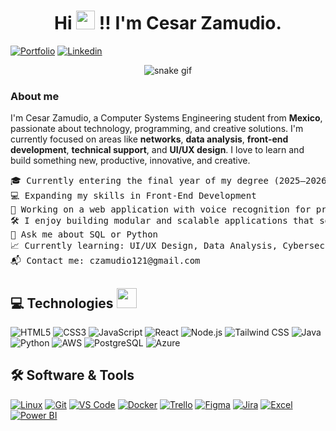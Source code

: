 <h1 align="center">Hi <img src="https://raw.githubusercontent.com/MartinHeinz/MartinHeinz/master/wave.gif" width="30px"> !! I'm Cesar Zamudio.</h1>

[![Portfolio](https://img.shields.io/badge/-Portfolio-red?style=flat&logo=appveyor&logoColor=white)](https://cjz-portfolio-rnucmmth1-czamudioo121s-projects.vercel.app/#about)
[![Linkedin](https://img.shields.io/badge/-LinkedIn-blue?style=flat&logo=Linkedin&logoColor=white)](https://www.linkedin.com/in/cesar-osvaldo-zamudio-onofre-8608a8197/)

<p align="center">
  <img src="https://github.com/null3000/null3000/blob/output/github-contribution-grid-snake.svg" alt="snake gif" />
</p>

<h3><b>About me</b></h3>

<p>I'm Cesar Zamudio, a Computer Systems Engineering student from <b>Mexico</b>, passionate about technology, programming, and creative solutions.  
I'm currently focused on areas like <b>networks</b>, <b>data analysis</b>, <b>front-end development</b>, <b>technical support</b>, and <b>UI/UX design</b>.  
I love to learn and build something new, productive, innovative, and creative.</p>

<pre>
🎓 Currently entering the final year of my degree (2025–2026)
💻 Expanding my skills in Front-End Development
🧠 Working on a web application with voice recognition for preschool children as my graduation project
🛠️ I enjoy building modular and scalable applications that solve real-world problems
📌 Ask me about SQL or Python
📈 Currently learning: UI/UX Design, Data Analysis, Cybersecurity
📬 Contact me: czamudio121@gmail.com
</pre>


## 💻 Technologies <img src = "https://media2.giphy.com/media/QssGEmpkyEOhBCb7e1/giphy.gif?cid=ecf05e47a0n3gi1bfqntqmob8g9aid1oyj2wr3ds3mg700bl&rid=giphy.gif" width = 32px>

<p align="left">
  <img alt="HTML5" src="https://img.shields.io/badge/HTML5-%23E34F26.svg?style=for-the-badge&logo=html5&logoColor=white"/>
  <img alt="CSS3" src="https://img.shields.io/badge/CSS3-%231572B6.svg?style=for-the-badge&logo=css3&logoColor=white"/>
  <img alt="JavaScript" src="https://img.shields.io/badge/JavaScript-%23323330.svg?style=for-the-badge&logo=javascript&logoColor=%23F7DF1E"/>
  <img alt="React" src="https://img.shields.io/badge/React-%2320232a.svg?style=for-the-badge&logo=react&logoColor=%2361DAFB"/>
  <img alt="Node.js" src="https://img.shields.io/badge/Node.js-%2343853D.svg?style=for-the-badge&logo=node.js&logoColor=white"/>
  <img alt="Tailwind CSS" src="https://img.shields.io/badge/Tailwind_CSS-38B2AC?style=for-the-badge&logo=tailwind-css&logoColor=white"/>
  <img alt="Java" src="https://img.shields.io/badge/Java-ED8B00?style=for-the-badge&logo=java&logoColor=white"/>
  <img alt="Python" src="https://img.shields.io/badge/Python-14354C?style=for-the-badge&logo=python&logoColor=white"/>
  <img alt="AWS" src="https://img.shields.io/badge/Amazon_AWS-232F3E?style=for-the-badge&logo=amazon-aws&logoColor=white"/>
  <img alt="PostgreSQL" src="https://img.shields.io/badge/PostgreSQL-4169E1.svg?style=for-the-badge&logo=postgresql&logoColor=white"/> 
  <img alt="Azure" src="https://img.shields.io/badge/Azure-0078D4?style=for-the-badge&logo=microsoftazure&logoColor=white"/> 
</p>


 ## 🛠️ Software & Tools
 
<p align="left">
  <a href="#"><img alt="Linux" src="https://img.shields.io/badge/Linux-FCC624?style=for-the-badge&logo=linux&logoColor=black"></a>
  <a href="#"><img alt="Git" src="https://img.shields.io/badge/Git-F05032?style=for-the-badge&logo=git&logoColor=white"></a>
  <a href="#"><img alt="VS Code" src="https://img.shields.io/badge/Visual_Studio_Code-0078D4?style=for-the-badge&logo=visual%20studio%20code&logoColor=white"></a>
  <a href="#"><img alt="Docker" src="https://img.shields.io/badge/Docker-2CA5E0?style=for-the-badge&logo=docker&logoColor=white"></a>
  <a href="#"><img alt="Trello" src="https://img.shields.io/badge/Trello-0052CC?style=for-the-badge&logo=trello&logoColor=white"></a>
  <a href="#"><img alt="Figma" src="https://img.shields.io/badge/Figma-F24E1E?style=for-the-badge&logo=figma&logoColor=white"></a>
  <a href="#"><img alt="Jira" src="https://img.shields.io/badge/Jira-0052CC?style=for-the-badge&logo=jira&logoColor=white"></a>
    <a href="#"><img alt="Excel" src="https://img.shields.io/badge/Microsoft_Excel-217346?style=for-the-badge&logo=microsoft-excel&logoColor=white"></a>
        <a href="#"><img alt="Power BI" src="https://img.shields.io/badge/power_bi-F2C811?style=for-the-badge&logo=powerbi&logoColor=black"></a>


</p>
